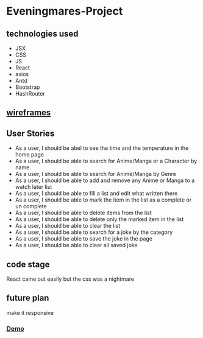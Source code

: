 # Eveningmares-Project


## technologies used
* JSX
* CSS
* JS
* React
* axios
* Antd
* Bootstrap
* HashRouter

## [wireframes](https://drive.google.com/file/d/13F3q0msqM9RM91UE9UENrNKySzt0lGCp/view?usp=sharing)


## User Stories
* As a user, I should be abel to see the time and the temperature in the home page
* As a user, I should be able to search for Anime/Manga or a Character by name
* As a user, I should be able to search for Anime/Manga by Genre
* As a user, I should be able to add and remove any Anime or Manga to a watch later list
* As a user, I should be able to fill a list and edit what written there 
* As a user, I should be able to mark the item in the list as a complete or un complete
* As a user, I should be able to delete items from the list
* As a user, I should be able to delete only the marked item in the list
* As a user, I should be able to clear the list
* As a user, I should be able to search for a joke by the category
* As a user, I should be able to save the joke in the page
* As a user, I should be able to clear all saved joke

## code stage

React came out easily but the css was a nightmare

## future plan
make it responsive

### [Demo](https://lameesaf.github.io/eveningmares/)